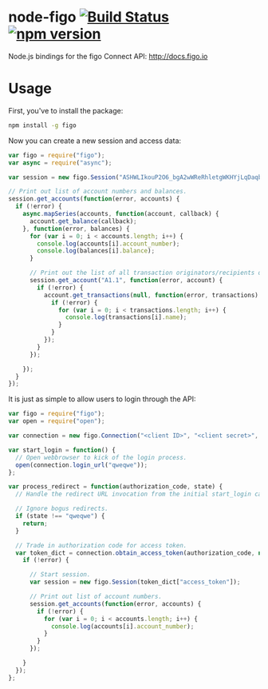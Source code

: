 node-figo [![Build Status](https://secure.travis-ci.org/figo-connect/node-figo.png)](https://travis-ci.org/figo-connect/node-figo) [![npm version](http://img.shields.io/npm/v/figo.svg)](https://www.npmjs.org/package/figo)
=========

Node.js bindings for the figo Connect API: http://docs.figo.io

Usage
=====

First, you've to install the package:

```bash
npm install -g figo
```

Now you can create a new session and access data:

```javascript
var figo = require("figo");
var async = require("async");

var session = new figo.Session("ASHWLIkouP2O6_bgA2wWReRhletgWKHYjLqDaqb0LFfamim9RjexTo22ujRIP_cjLiRiSyQXyt2kM1eXU2XLFZQ0Hro15HikJQT_eNeT_9XQ");

// Print out list of account numbers and balances.
session.get_accounts(function(error, accounts) {
  if (!error) {
    async.mapSeries(accounts, function(account, callback) {
      account.get_balance(callback);
    }, function(error, balances) {
      for (var i = 0; i < accounts.length; i++) {
        console.log(accounts[i].account_number);
        console.log(balances[i].balance);
      }

      // Print out the list of all transaction originators/recipients of a specific account.
      session.get_account("A1.1", function(error, account) {
        if (!error) {
          account.get_transactions(null, function(error, transactions) {
            if (!error) {
              for (var i = 0; i < transactions.length; i++) {
                console.log(transactions[i].name);
              }
            }
          });
        }
      });

    });
  }
});
```

It is just as simple to allow users to login through the API:

```javascript
var figo = require("figo");
var open = require("open");

var connection = new figo.Connection("<client ID>", "<client secret>", "http://my-domain.org/redirect-url");

var start_login = function() {
  // Open webbrowser to kick of the login process.
  open(connection.login_url("qweqwe"));
};

var process_redirect = function(authorization_code, state) {
  // Handle the redirect URL invocation from the initial start_login call.

  // Ignore bogus redirects.
  if (state !== "qweqwe") {
    return;
  }

  // Trade in authorization code for access token.
  var token_dict = connection.obtain_access_token(authorization_code, null, function(error, token_dict) {
    if (!error) {

      // Start session.
      var session = new figo.Session(token_dict["access_token"]);

      // Print out list of account numbers.
      session.get_accounts(function(error, accounts) {
        if (!error) {
          for (var i = 0; i < accounts.length; i++) {
            console.log(accounts[i].account_number);
          }
        }
      });

    }
  });
};
```
